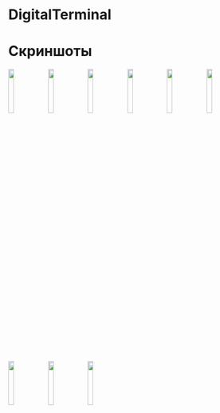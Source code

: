 # DigitalTerminal
# Скриншоты
<img src="https://sun9-43.userapi.com/c855420/v855420655/1c25c7/tnJNAPn-r9Y.jpg" width="15%"></img> 
<img src="https://sun9-69.userapi.com/c855420/v855420655/1c25ce/AWd3LWymwOw.jpg" width="15%"></img> 
<img src="https://sun9-5.userapi.com/c855420/v855420655/1c25d5/XcDayKV2V7E.jpg" width="15%"></img>
<img src="https://sun9-6.userapi.com/c855420/v855420655/1c25dc/20qEx9hR7lM.jpg" width="15%"></img> 
<img src="https://sun9-2.userapi.com/c855420/v855420655/1c25e3/oCbUdn-kIVs.jpg" width="15%"></img> 
<img src="https://sun9-54.userapi.com/c855420/v855420655/1c25ea/B3GU1nU-5wI.jpg" width="15%"></img> 
<img src="https://sun9-61.userapi.com/c855420/v855420655/1c25f1/FTBTFWbP4Ps.jpg" width="15%"></img> 
<img src="https://sun9-7.userapi.com/c855420/v855420655/1c25fa/_ds-nR59CjI.jpg" width="15%"></img> 
<img src="https://sun9-51.userapi.com/c206528/v206528655/36f72/TCLBcIAb6TU.jpg" width="15%"></img> 
